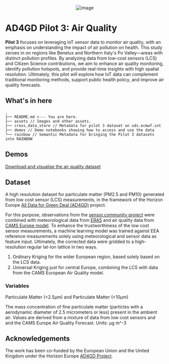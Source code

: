 <p align="center">
<img alt="image" src="https://github.com/user-attachments/assets/4a215329-7835-4d37-aeb6-92141f14b6b5">
</p>


# AD4GD Pilot 3: Air Quality

**Pilot 3** focuses on leveraging IoT sensor data to monitor air quality, with an emphasis on understanding the impact of air pollution on health. This study zeroes in on regions like Benelux and Northern Italy's Po Valley—areas with distinct pollution profiles. By analyzing data from low-cost sensors (LCS) and Citizen Science contributions, we aim to enhance air quality monitoring, identify pollution hotspots, and provide real-time insights with high spatial resolution. Ultimately, this pilot will explore how IoT data can complement traditional monitoring methods, support public health policy, and improve air quality forecasts.

## What's in here
```
.
├── README.md <--- You are here.
├── assets // Images and other assets.
├── cross_data_store // Metadata for pilot 3 dataset on xds.ecmwf.int
├── demos // Demo notebooks showing how to access and use the data
└── rainbow // Semantic Metadata for bringing the Pilot 3 datasets into RAINBOW
```

## Demos
[Download and visualise the air quality dataset](demos/download_air_quality_data.ipynb)

## Dataset

A high resolution dataset for particulate matter (PM2.5 and PM10) generated from low cost sensor (LCS) measurements, in the framework of the Horizon Europe [All Data for Green Deal (AD4GD)](http://ad4gd.eu/) project.

For this purpose, observations from the [sensor.community project](sensor.community) were combined with meteorological data from [ERA5](https://cds.climate.copernicus.eu/datasets/reanalysis-era5-single-levels?tab=overview) and air quality data from [CAMS Europe model](https://ads.atmosphere.copernicus.eu/datasets/cams-europe-air-quality-forecasts?tab=overview). To enhance the trustworthiness of the low cost sensor measurements, a machine learning model was trained against EEA reference measurements solely using meteorological and sensor data as feature input. Ultimately, the corrected data were gridded to a high-resolution regular lat-lon lattice in two ways. 

1. Ordinary Kriging for the wider European region, based solely based on the LCS data. 
2. Universal Kriging just for central Europe, combining the LCS with data from the CAMS European Air Quality model.

### Variables

Particulate Matter (<2.5µm) and Particulate Matter (<10µm)

The mass concentration of fine particulate matter (particles with a aerodynamic diameter of 2.5 micrometers or less) present in the ambient air. Values are derived from a mixture of data from low cost sensors and and the CAMS Europe Air Quality Forecast. Units: µg m^-3

## Acknowledgements

The work has been co-funded by the European Union and the United Kingdom under the 
Horizon Europe [AD4GD Project](https://www.ogc.org/initiatives/ad4gd/).
